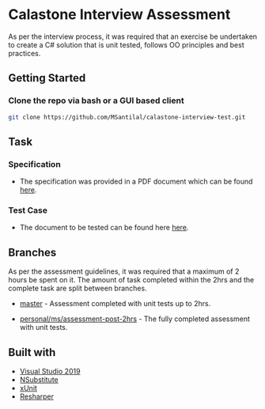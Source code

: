# Calastone Interview Assessment

As per the interview process, it was required that an exercise be undertaken to create a C# solution that is unit tested, follows OO principles and best practices.

## Getting Started

### Clone the repo via bash or a GUI based client

``` bash
git clone https://github.com/MSantilal/calastone-interview-test.git
```

## Task

### Specification

- The specification was provided in a PDF document which can be found [here](https://github.com/MSantilal/calastone-interview-test/blob/master/docs/Candidate%20Coding%20Assignment.pdf).

### Test Case

- The document to be tested can be found here [here](https://github.com/MSantilal/calastone-interview-test/blob/master/docs/assessment-text.txt).

## Branches

As per the assessment guidelines, it was required that a maximum of 2 hours be spent on it. The amount of task completed within the 2hrs and the complete task are split between branches.

- [master](https://github.com/MSantilal/calastone-interview-test/tree/master) - Assessment completed with unit tests up to 2hrs.

- [personal/ms/assessment-post-2hrs](https://github.com/MSantilal/calastone-interview-test/tree/personal/ms/assessment-post-2hrs) - The fully completed assessment with unit tests.

## Built with

- [Visual Studio 2019](https://visualstudio.microsoft.com/vs/)
- [NSubstitute](https://nsubstitute.github.io/)
- [xUnit](https://xunit.net/)
- [Resharper](https://www.jetbrains.com/resharper/)
